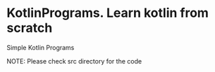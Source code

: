 # KotlinPrograms. Learn kotlin from scratch
Simple Kotlin Programs

NOTE: Please check src directory for the code
